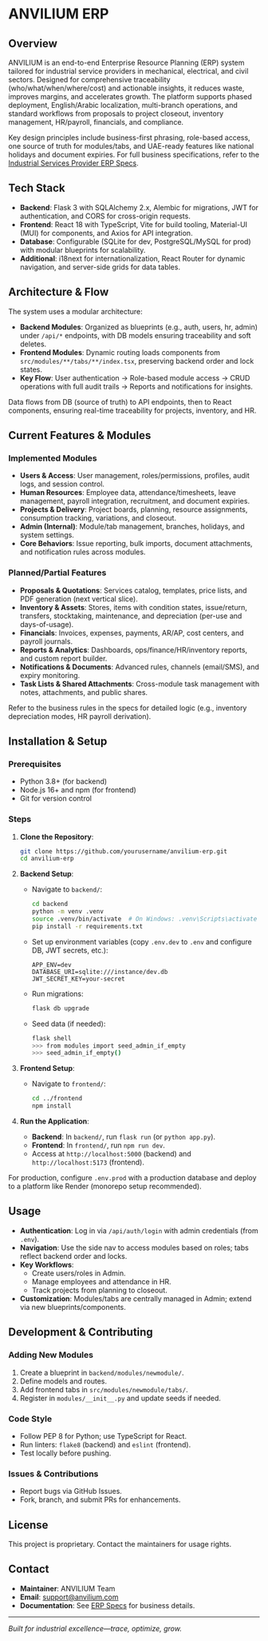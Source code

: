 # ANVILIUM ERP

## Overview

ANVILIUM is an end-to-end Enterprise Resource Planning (ERP) system tailored for industrial service providers in mechanical, electrical, and civil sectors. Designed for comprehensive traceability (who/what/when/where/cost) and actionable insights, it reduces waste, improves margins, and accelerates growth. The platform supports phased deployment, English/Arabic localization, multi-branch operations, and standard workflows from proposals to project closeout, inventory management, HR/payroll, financials, and compliance.

Key design principles include business-first phrasing, role-based access, one source of truth for modules/tabs, and UAE-ready features like national holidays and document expiries. For full business specifications, refer to the [Industrial Services Provider ERP Specs](Industrial_Services_Provider_ERP_Specs.docx).

## Tech Stack

- **Backend**: Flask 3 with SQLAlchemy 2.x, Alembic for migrations, JWT for authentication, and CORS for cross-origin requests.
- **Frontend**: React 18 with TypeScript, Vite for build tooling, Material-UI (MUI) for components, and Axios for API integration.
- **Database**: Configurable (SQLite for dev, PostgreSQL/MySQL for prod) with modular blueprints for scalability.
- **Additional**: i18next for internationalization, React Router for dynamic navigation, and server-side grids for data tables.

## Architecture & Flow

The system uses a modular architecture:
- **Backend Modules**: Organized as blueprints (e.g., auth, users, hr, admin) under `/api/*` endpoints, with DB models ensuring traceability and soft deletes.
- **Frontend Modules**: Dynamic routing loads components from `src/modules/**/tabs/**/index.tsx`, preserving backend order and lock states.
- **Key Flow**: User authentication → Role-based module access → CRUD operations with full audit trails → Reports and notifications for insights.

Data flows from DB (source of truth) to API endpoints, then to React components, ensuring real-time traceability for projects, inventory, and HR.

## Current Features & Modules

### Implemented Modules
- **Users & Access**: User management, roles/permissions, profiles, audit logs, and session control.
- **Human Resources**: Employee data, attendance/timesheets, leave management, payroll integration, recruitment, and document expiries.
- **Projects & Delivery**: Project boards, planning, resource assignments, consumption tracking, variations, and closeout.
- **Admin (Internal)**: Module/tab management, branches, holidays, and system settings.
- **Core Behaviors**: Issue reporting, bulk imports, document attachments, and notification rules across modules.

### Planned/Partial Features
- **Proposals & Quotations**: Services catalog, templates, price lists, and PDF generation (next vertical slice).
- **Inventory & Assets**: Stores, items with condition states, issue/return, transfers, stocktaking, maintenance, and depreciation (per-use and days-of-usage).
- **Financials**: Invoices, expenses, payments, AR/AP, cost centers, and payroll journals.
- **Reports & Analytics**: Dashboards, ops/finance/HR/inventory reports, and custom report builder.
- **Notifications & Documents**: Advanced rules, channels (email/SMS), and expiry monitoring.
- **Task Lists & Shared Attachments**: Cross-module task management with notes, attachments, and public shares.

Refer to the business rules in the specs for detailed logic (e.g., inventory depreciation modes, HR payroll derivation).

## Installation & Setup

### Prerequisites
- Python 3.8+ (for backend)
- Node.js 16+ and npm (for frontend)
- Git for version control

### Steps
1. **Clone the Repository**:
   ```bash
   git clone https://github.com/yourusername/anvilium-erp.git
   cd anvilium-erp
   ```

2. **Backend Setup**:
   - Navigate to `backend/`:
     ```bash
     cd backend
     python -m venv .venv
     source .venv/bin/activate  # On Windows: .venv\Scripts\activate
     pip install -r requirements.txt
     ```
   - Set up environment variables (copy `.env.dev` to `.env` and configure DB, JWT secrets, etc.):
     ```env
     APP_ENV=dev
     DATABASE_URI=sqlite:///instance/dev.db
     JWT_SECRET_KEY=your-secret
     ```
   - Run migrations:
     ```bash
     flask db upgrade
     ```
   - Seed data (if needed):
     ```bash
     flask shell
     >>> from modules import seed_admin_if_empty
     >>> seed_admin_if_empty()
     ```

3. **Frontend Setup**:
   - Navigate to `frontend/`:
     ```bash
     cd ../frontend
     npm install
     ```

4. **Run the Application**:
   - **Backend**: In `backend/`, run `flask run` (or `python app.py`).
   - **Frontend**: In `frontend/`, run `npm run dev`.
   - Access at `http://localhost:5000` (backend) and `http://localhost:5173` (frontend).

For production, configure `.env.prod` with a production database and deploy to a platform like Render (monorepo setup recommended).

## Usage

- **Authentication**: Log in via `/api/auth/login` with admin credentials (from `.env`).
- **Navigation**: Use the side nav to access modules based on roles; tabs reflect backend order and locks.
- **Key Workflows**:
  - Create users/roles in Admin.
  - Manage employees and attendance in HR.
  - Track projects from planning to closeout.
- **Customization**: Modules/tabs are centrally managed in Admin; extend via new blueprints/components.

## Development & Contributing

### Adding New Modules
1. Create a blueprint in `backend/modules/newmodule/`.
2. Define models and routes.
3. Add frontend tabs in `src/modules/newmodule/tabs/`.
4. Register in `modules/__init__.py` and update seeds if needed.

### Code Style
- Follow PEP 8 for Python; use TypeScript for React.
- Run linters: `flake8` (backend) and `eslint` (frontend).
- Test locally before pushing.

### Issues & Contributions
- Report bugs via GitHub Issues.
- Fork, branch, and submit PRs for enhancements.

## License

This project is proprietary. Contact the maintainers for usage rights.

## Contact

- **Maintainer**: ANVILIUM Team
- **Email**: support@anvilium.com
- **Documentation**: See [ERP Specs](Industrial_Services_Provider_ERP_Specs.docx) for business details.

---

*Built for industrial excellence—trace, optimize, grow.*
